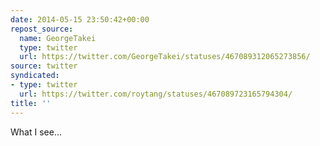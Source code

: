 ```yaml
---
date: 2014-05-15 23:50:42+00:00
repost_source:
  name: GeorgeTakei
  type: twitter
  url: https://twitter.com/GeorgeTakei/statuses/467089312065273856/
source: twitter
syndicated:
- type: twitter
  url: https://twitter.com/roytang/statuses/467089723165794304/
title: ''
---
```


What I see...